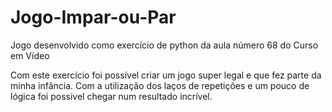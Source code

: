# Jogo-Impar-ou-Par
Jogo desenvolvido como exercício de python da aula número 68 do Curso em Vídeo

Com este exercício foi possível criar um jogo super legal e que fez parte da minha infância. Com a utilização dos laços de repetições e um pouco de lógica foi possivel chegar num resultado incrível.
